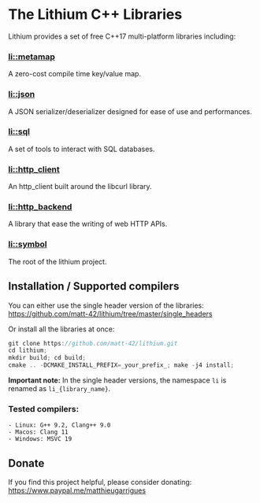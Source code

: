 The Lithium C++ Libraries
========================

Lithium provides a set of free C++17 multi-platform libraries including:

### [li::metamap](https://github.com/matt-42/lithium/tree/master/libraries/metamap)

A zero-cost compile time key/value map.

### [li::json](https://github.com/matt-42/lithium/tree/master/libraries/json)

A JSON serializer/deserializer designed for
ease of use and performances.

### [li::sql](https://github.com/matt-42/lithium/tree/master/libraries/sql)

A set of tools to interact with SQL databases.

### [li::http_client](https://github.com/matt-42/lithium/tree/master/libraries/http_client)

An http_client built around the libcurl library.

### [li::http_backend](https://github.com/matt-42/lithium/tree/master/libraries/http_backend)

A library that ease the writing of web HTTP APIs.

### [li::symbol](https://github.com/matt-42/lithium/tree/master/libraries/symbol)

The root of the lithium project.


## Installation / Supported compilers


You can either use the single header version of the libraries:
https://github.com/matt-42/lithium/tree/master/single_headers

Or install all the libraries at once:

```c++
git clone https://github.com/matt-42/lithium.git
cd lithium;
mkdir build; cd build;
cmake .. -DCMAKE_INSTALL_PREFIX=_your_prefix_; make -j4 install;
```

**Important note:** In the single header versions, the namespace `li` is renamed as `li_{library_name}`.

### Tested compilers:
    - Linux: G++ 9.2, Clang++ 9.0
    - Macos: Clang 11
    - Windows: MSVC 19

## Donate

If you find this project helpful, please consider donating:
https://www.paypal.me/matthieugarrigues
